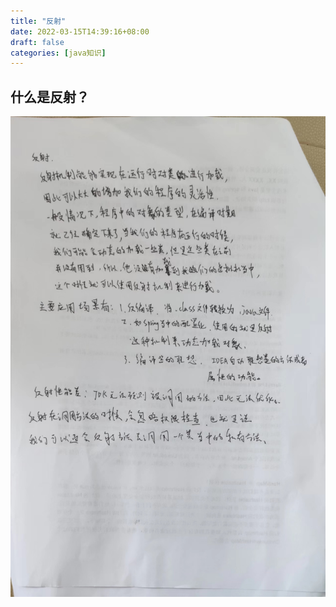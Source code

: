 ```yaml
---
title: "反射"
date: 2022-03-15T14:39:16+08:00
draft: false
categories: [java知识]
---
```

## 什么是反射？

![反射](/img/反射/反射.png)

